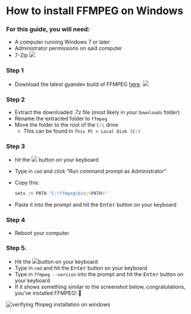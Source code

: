 # How to install FFMPEG on Windows

### For this guide, you will need:

- A computer running Windows 7 or later
- Administrator permissions on said computer
- 7-Zip [![](https://shields.io/badge/Download-7zip-fff?&logo=windows-95&style=flat-square&logoColor=fff)]((https://www.7-zip.org/))

### Step 1

- Download the latest gyandev build of FFMPEG [here](https://www.gyan.dev/ffmpeg/builds/ffmpeg-git-full.7z). [![](https://shields.io/badge/Download_gyan.dev's-FFMPEG-007808?&logo=ffmpeg&style=flat-square&logoColor=007808)](https://www.gyan.dev/ffmpeg/builds/ffmpeg-git-full.7z)

### Step 2

- Extract the downloaded .7z file (most likely in your `Downloads` folder)
- Rename the extracted folder to `ffmpeg`
- Move the folder to the root of the `C:\` drive
  - This can be found in `This PC > Local Disk (C:)`

### Step 3

- hit the ![](https://shields.io/badge/-fff?&logo=windows&logoColor=111) button on your keyboard

- Type in `cmd` and click "Run command prompt as Administrator"

- Copy this:

  ````bat
  setx /m PATH "C:\ffmpeg\bin;%PATH%"
  ````

- Paste it into the prompt and hit the <kbd>Enter</kbd> button on your keyboard

### Step 4

- Reboot your computer

### Step 5.

- Hit the ![](https://shields.io/badge/-fff?&logo=windows&logoColor=111)button on your keyboard
- Type in `cmd` and hit the <kbd>Enter</kbd> button on your keyboard
- Type in `ffmpeg --version` into the prompt and hit the <kbd>Enter</kbd> button on your keyboard
- If it shows something similar to the screenshot below, congratulations, you've installed FFMPEG! :tada: 

![verifying ffmpeg installation on windows](https://media.geeksforgeeks.org/wp-content/uploads/20210912212115/Screenshotfrom20210912212044.png)
